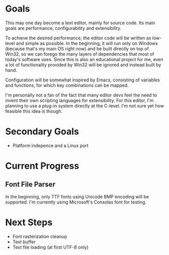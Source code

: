 # Goals
This may one day become a text editor, mainly for source code. Its main goals are performance, configurability and extensibility.

To achieve the desired performance, the editor code will be written as low-level and simple as possible. In the beginning, it will run only on Windows (because that's my main OS right now) and be built directly on top of Win32, so we can forego the many layers of dependencies that most of today's software uses. Since this is also an educational project for me, even a lot of functionality provided by Win32 will be ignored and instead built by hand.

Configuration will be somewhat inspired by Emacs, consisting of variables and functions, for which key combinations can be mapped.

I'm personally not a fan of the fact that many editor devs feel the need to invent their own scripting languages for extensibility. For this editor, I'm planning to use a plug-in system directly at the C-level. I'm not sure yet how feasible this idea is though.

# Secondary Goals
- Platform indepence and a Linux port

# Current Progress
## Font File Parser
In the beginning, only TTF fonts using Unicode BMP encoding will be supported. I'm currently using Microsoft's Consolas font for testing.

# Next Steps
- Font rasterization cleanup
- Text buffer
- Text file loading (at first UTF-8 only)
